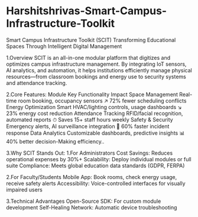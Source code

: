 # Harshitshrivas-Smart-Campus-Infrastructure-Toolkit

Smart Campus Infrastructure Toolkit (SCIT)
Transforming Educational Spaces Through Intelligent Digital Management

1.Overview
SCIT is an all-in-one modular platform that digitizes and optimizes campus infrastructure management. By integrating IoT sensors, AI analytics, and automation, it helps institutions efficiently manage physical resources—from classroom bookings and energy use to security systems and attendance tracking.

2.Core Features:
Module	Key Functionality	Impact
Space Management	Real-time room booking, occupancy sensors	↗ 72% fewer scheduling conflicts
Energy Optimization	Smart HVAC/lighting controls, usage dashboards	↘ 23% energy cost reduction
Attendance Tracking	RFID/facial recognition, automated reports	⏱ Saves 15+ staff hours weekly
Safety & Security	Emergency alerts, AI surveillance integration	🚨 60% faster incident response
Data Analytics	Customizable dashboards, predictive insights	📊 40% better decision-Making efficiency..

3.Why SCIT Stands Out:
1.For Administrators
Cost Savings: Reduces operational expenses by 30%+
Scalability: Deploy individual modules or full suite
Compliance: Meets global education data standards (GDPR, FERPA)

2.For Faculty/Students
Mobile App: Book rooms, check energy usage, receive safety alerts
Accessibility: Voice-controlled interfaces for visually impaired users

3.Technical Advantages
Open-Source SDK: For custom module development
Self-Healing Network: Automatic device troubleshooting
